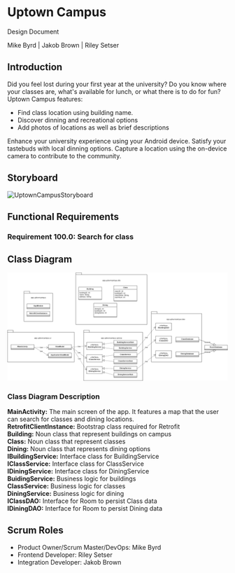 # Uptown Campus

Design Document

Mike Byrd | Jakob Brown | Riley Setser

## Introduction

Did you feel lost during your first year at the university? Do you know where your classes are, what's available for lunch, or what there is to do for fun? Uptown Campus features:  

- Find class location using building name.
- Discover dinning and recreational options
- Add photos of locations as well as brief descriptions  

Enhance your university experience using your Android device. Satisfy your tastebuds with local dinning options. Capture a location using the on-device camera to contribute to the community.  

## Storyboard

![UptownCampusStoryboard](https://user-images.githubusercontent.com/122894342/213880521-5a6ccc2f-1405-4871-badd-ce3e44d8f73c.JPG)

## Functional Requirements

### Requirement 100.0: Search for class

## Class Diagram

![UptownCampus Class Diagram](/UptownCampus_ClassDiagram.png)

### Class Diagram Description

**MainActivity:** The main screen of the app. It features a map that the user can search for classes and dining locations.\
**RetrofitClientInstance:** Bootstrap class required for Retrofit\
**Building:** Noun class that represent buildings on campus\
**Class:** Noun class that represent classes\
**Dining:** Noun class that represents dining options\
**IBuildingService:** Interface class for BuildingService\
**IClassService:** Interface class for ClassService\
**IDiningService:** Interface class for DiningService\
**BuidingService:** Business logic for buildings\
**ClassService:** Business logic for classes\
**DiningService:** Business logic for dining\
**IClassDAO:** Interface for Room to persist Class data\
**IDiningDAO:** Interface for Room to persist Dining data  

## Scrum Roles  
- Product Owner/Scrum Master/DevOps: Mike Byrd
- Frontend Developer: Riley Setser
- Integration Developer: Jakob Brown
